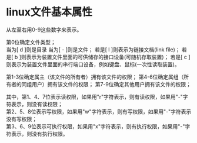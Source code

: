 # linux文件基本属性

从左至右用0-9这些数字来表示。

第0位确定文件类型；  
当为[ d ]则是目录
当为[ - ]则是文件；
若是[ l ]则表示为链接文档(link file)；
若是[ b ]则表示为装置文件里面的可供储存的接口设备(可随机存取装置)；
若是[ c ]则表示为装置文件里面的串行端口设备，例如键盘、鼠标(一次性读取装置)。

第1-3位确定属主（该文件的所有者）拥有该文件的权限；
第4-6位确定属组（所有者的同组用户）拥有该文件的权限；
第7-9位确定其他用户拥有该文件的权限；

其中，第1、4、7位表示读权限，如果用"r"字符表示，则有读权限，如果用"-"字符表示，则没有读权限；  
第2、5、8位表示写权限，如果用"w"字符表示，则有写权限，如果用"-"字符表示没有写权限；  
第3、6、9位表示可执行权限，如果用"x"字符表示，则有执行权限，如果用"-"字符表示，则没有执行权限。 